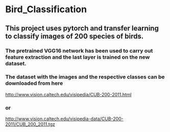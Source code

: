 # Bird_Classification
## This project uses pytorch and transfer learning to classify images of 200 species of birds.

### The pretrained VGG16 network has been used to carry out feature extraction and the last layer is trained on the new dataset.
### The dataset with the images and the respective classes can be downloaded from here
http://www.vision.caltech.edu/visipedia/CUB-200-2011.html
### or 
http://www.vision.caltech.edu/visipedia-data/CUB-200-2011/CUB_200_2011.tgz

